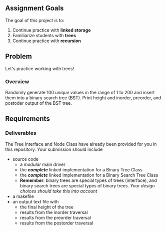## Assignment Goals
The goal of this project is to:
1.  Continue practice with **linked storage**
2.	Familiarize students with **trees**
3.	Continue practice with **recursion**

## Problem
Let's practice working with trees!
### Overview
Randomly generate 100 *unique* values in the range of 1 to 200 and insert them into a binary search tree (BST). Print height and inorder, preorder, and postoder output of the BST tree.  

## Requirements

### Deliverables
The Tree Interface and Node Class have already been provided for you in this repository. Your submission should include
-  source code
    -  a *modular* main driver
    -  the ***complete*** linked implementation for a Binary Tree Class
    -  the ***complete*** linked implementation for a Binary Search Tree Class
    -  **Remember**: binary trees are special types of trees (interface), and binary search trees are special types of binary trees. _Your design choices should take this into account_
-  a makefile
-  an output text file with
    -  the final height of the tree
    -  results from the inorder traversal
    -  results from the preorder traversal
    -  results from the postorder traversal

